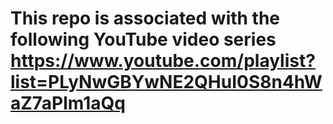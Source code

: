 # This repo is associated with the following YouTube video series https://www.youtube.com/playlist?list=PLyNwGBYwNE2QHuI0S8n4hWaZ7aPlm1aQq 
